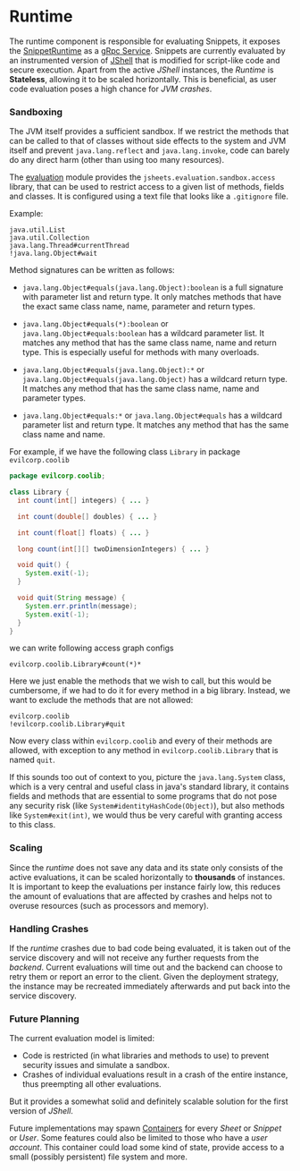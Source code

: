 # Runtime
The runtime component is responsible for evaluating Snippets,
it exposes the
[SnippetRuntime](../protocol/src/main/proto/jsheets/api/snippet_runtime.proto)
as a [gRpc Service](https://grpc.io).
Snippets are currently evaluated by an instrumented version of
[JShell](https://docs.oracle.com/javase/9/jshell/introduction-jshell.htm) that
is modified for script-like code and secure execution. Apart from the active
*JShell* instances, the *Runtime* is **Stateless**, allowing it to be scaled
horizontally. This is beneficial, as user code evaluation poses a high chance
for *JVM crashes*.

### Sandboxing
The JVM itself provides a sufficient sandbox. If we restrict the methods
that can be called to that of classes without side effects to the system and
JVM itself and prevent `java.lang.reflect` and `java.lang.invoke`, code can
barely do any direct harm (other than using too many resources).

The [evaluation](../evaluation) module provides the
`jsheets.evaluation.sandbox.access` library, that can be used to restrict
access to a given list of methods, fields and classes. It is configured
using a text file that looks like a `.gitignore` file.

Example:
```
java.util.List
java.util.Collection
java.lang.Thread#currentThread
!java.lang.Object#wait
```

Method signatures can be written as follows:

- `java.lang.Object#equals(java.lang.Object):boolean` is a full signature with
parameter list and return type. It only matches methods that have the exact
same class name, name, parameter and return types.

- `java.lang.Object#equals(*):boolean` or `java.lang.Object#equals:boolean`
has a wildcard parameter list. It matches any method that has the same class
name, name and return type. This is especially useful for methods with many
overloads.

- `java.lang.Object#equals(java.lang.Object):*` or
`java.lang.Object#equals(java.lang.Object)` has a wildcard return type. It
matches any method that has the same class name, name and parameter types.

- `java.lang.Object#equals:*` or `java.lang.Object#equals` has a wildcard
parameter list and return type. It matches any method that has the same class
name and name.

For example, if we have the following class `Library` in package `evilcorp.coolib`
```java
package evilcorp.coolib;

class Library {
  int count(int[] integers) { ... }

  int count(double[] doubles) { ... }

  int count(float[] floats) { ... }

  long count(int[][] twoDimensionIntegers) { ... }

  void quit() {
    System.exit(-1);
  }

  void quit(String message) {
    System.err.println(message);
    System.exit(-1);
  }
}
```

we can write following access graph configs

```
evilcorp.coolib.Library#count(*)*
```
Here we just enable the methods that we wish to call, but this would be
cumbersome, if we had to do it for every method in a big library.
Instead, we want to exclude the methods that are not allowed:
```
evilcorp.coolib
!evilcorp.coolib.Library#quit
```
Now every class within `evilcorp.coolib` and every of their methods are
allowed, with exception to any method in `evilcorp.coolib.Library` that
is named `quit`.

If this sounds too out of context to you, picture the `java.lang.System` class,
which is a very central and useful class in java's standard library, it contains
fields and methods that are essential to some programs that do not pose any
security risk (like `System#identityHashCode(Object)`), but also methods like
`System#exit(int)`, we would thus be very careful with granting access to
this class.




### Scaling
Since the *runtime* does not save any data and its state only consists of
the active evaluations, it can be scaled horizontally to **thousands** of
instances. It is important to keep the evaluations per instance fairly low,
this reduces the amount of evaluations that are affected by crashes and
helps not to overuse resources (such as processors and memory).


### Handling Crashes
If the *runtime* crashes due to bad code being evaluated, it is taken out of the
service discovery and will not receive any further requests from the *backend*.
Current evaluations will time out and the backend can choose to retry them
or report an error to the client. Given the deployment strategy, the instance
may be recreated immediately afterwards and put back into the service discovery.

### Future Planning

The current evaluation model is limited:
- Code is restricted (in what libraries and methods to use)
to prevent security issues and simulate a sandbox.
- Crashes of individual evaluations result in a crash of the entire instance,
thus preempting all other evaluations.

But it provides a somewhat solid and definitely scalable solution for the
first version of *JShell*.

Future implementations may spawn [Containers](https://linuxcontainers.org/)
for every *Sheet* or *Snippet* or *User*. Some features could also be
limited to those who have a *user account*. This container could load some kind
of state, provide access to a small (possibly persistent) file system and more.